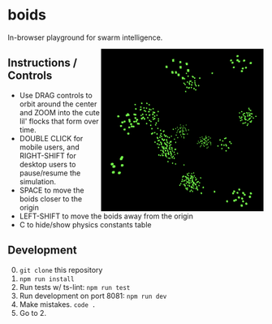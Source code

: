 # boids
In-browser playground for swarm intelligence.

<img align="right" width="320" height="320" src="img/boids.png">

## Instructions / Controls
- Use DRAG controls to orbit around the center and ZOOM into the cute lil' flocks that form over time.
- DOUBLE CLICK for mobile users, and RIGHT-SHIFT for desktop users to pause/resume the simulation.
- SPACE to move the boids closer to the origin
- LEFT-SHIFT to move the boids away from the origin
- C to hide/show physics constants table

## Development
0. `git clone` this repository
1. `npm run install`
2. Run tests w/ ts-lint: `npm run test`
3. Run development on port 8081: `npm run dev`
4. Make mistakes. `code .`
5. Go to 2.
